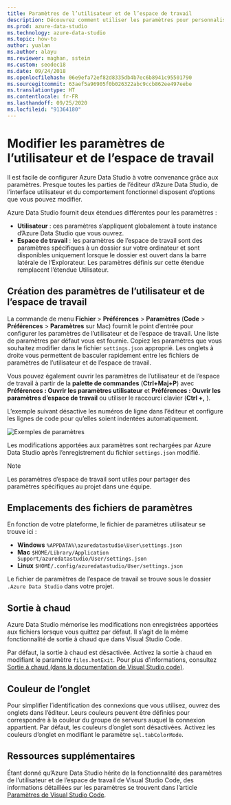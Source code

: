```yaml
---
title: Paramètres de l’utilisateur et de l’espace de travail
description: Découvrez comment utiliser les paramètres pour personnaliser l’éditeur, l’interface utilisateur et le comportement fonctionnel d’Azure Data Studio selon vos préférences.
ms.prod: azure-data-studio
ms.technology: azure-data-studio
ms.topic: how-to
author: yualan
ms.author: alayu
ms.reviewer: maghan, sstein
ms.custom: seodec18
ms.date: 09/24/2018
ms.openlocfilehash: 06e9efa72ef82d8335db4b7ec6b8941c95501790
ms.sourcegitcommit: 63aef5a96905f0b026322abc9ccb862ee497eebe
ms.translationtype: HT
ms.contentlocale: fr-FR
ms.lasthandoff: 09/25/2020
ms.locfileid: "91364180"
---
```

# <a name="modify-user-and-workspace-settings"></a>Modifier les paramètres de l’utilisateur et de l’espace de travail

Il est facile de configurer Azure Data Studio à votre convenance grâce aux paramètres. Presque toutes les parties de l’éditeur d’Azure Data Studio, de l’interface utilisateur et du comportement fonctionnel disposent d’options que vous pouvez modifier.

Azure Data Studio fournit deux étendues différentes pour les paramètres :

* **Utilisateur** : ces paramètres s’appliquent globalement à toute instance d’Azure Data Studio que vous ouvrez.
* **Espace de travail** : les paramètres de l’espace de travail sont des paramètres spécifiques à un dossier sur votre ordinateur et sont disponibles uniquement lorsque le dossier est ouvert dans la barre latérale de l’Explorateur. Les paramètres définis sur cette étendue remplacent l’étendue Utilisateur.

## <a name="creating-user-and-workspace-settings"></a>Création des paramètres de l’utilisateur et de l’espace de travail

La commande de menu **Fichier** > **Préférences** > **Paramètres** (**Code** > **Préférences** > **Paramètres** sur Mac) fournit le point d’entrée pour configurer les paramètres de l’utilisateur et de l’espace de travail. Une liste de paramètres par défaut vous est fournie. Copiez les paramètres que vous souhaitez modifier dans le fichier `settings.json` approprié. Les onglets à droite vous permettent de basculer rapidement entre les fichiers de paramètres de l’utilisateur et de l’espace de travail.

Vous pouvez également ouvrir les paramètres de l’utilisateur et de l’espace de travail à partir de la **palette de commandes** (**Ctrl+Maj+P**) avec **Préférences : Ouvrir les paramètres utilisateur** et **Préférences : Ouvrir les paramètres d’espace de travail** ou utiliser le raccourci clavier (**Ctrl +,** ).

L’exemple suivant désactive les numéros de ligne dans l’éditeur et configure les lignes de code pour qu’elles soient indentées automatiquement.

![Exemples de paramètres](media/settings/sample-settings.png)

Les modifications apportées aux paramètres sont rechargées par Azure Data Studio après l’enregistrement du fichier `settings.json` modifié.

> [!NOTE]
> Les paramètres d’espace de travail sont utiles pour partager des paramètres spécifiques au projet dans une équipe.

## <a name="settings-file-locations"></a>Emplacements des fichiers de paramètres

En fonction de votre plateforme, le fichier de paramètres utilisateur se trouve ici :

* **Windows** `%APPDATA%\azuredatastudio\User\settings.json`
* **Mac** `$HOME/Library/Application Support/azuredatastudio/User/settings.json`
* **Linux** `$HOME/.config/azuredatastudio/User/settings.json`

Le fichier de paramètres de l’espace de travail se trouve sous le dossier `.Azure Data Studio` dans votre projet.

## <a name="hot-exit"></a>Sortie à chaud

Azure Data Studio mémorise les modifications non enregistrées apportées aux fichiers lorsque vous quittez par défaut. Il s’agit de la même fonctionnalité de sortie à chaud que dans Visual Studio Code.

Par défaut, la sortie à chaud est désactivée. Activez la sortie à chaud en modifiant le paramètre `files.hotExit`. Pour plus d’informations, consultez [Sortie à chaud (dans la documentation de Visual Studio code)](https://code.visualstudio.com/docs/editor/codebasics#_hot-exit).

## <a name="tab-color"></a>Couleur de l’onglet

Pour simplifier l’identification des connexions que vous utilisez, ouvrez des onglets dans l’éditeur. Leurs couleurs peuvent être définies pour correspondre à la couleur du groupe de serveurs auquel la connexion appartient. Par défaut, les couleurs d’onglet sont désactivées. Activez les couleurs d’onglet en modifiant le paramètre `sql.tabColorMode`.

## <a name="additional-resources"></a>Ressources supplémentaires

Étant donné qu’Azure Data Studio hérite de la fonctionnalité des paramètres de l’utilisateur et de l’espace de travail de Visual Studio Code, des informations détaillées sur les paramètres se trouvent dans l’article [Paramètres de Visual Studio Code](https://code.visualstudio.com/docs/getstarted/settings).
